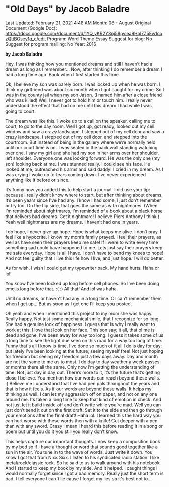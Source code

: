 # "Old Days" by Jacob Baladre

Last Updated: February 21, 2021 4:48 AM
Month: 08 - August
Original Document (Google Doc): https://docs.google.com/document/d/1YQ_yKR2Y3nj58pvleJ9HbI7Z5Fw1cozQttBOsey1q_c/edit
Program: Word Theme Essay
Suggest for blog: No
Suggest for program mailing: No
Year: 2016

**by Jacob Baladre**

Hey, I was thinking how you mentioned dreams and still I haven’t had a dream as long as I remember... Now, after thinking I do remember a dream I had a long time ago. Back when I first started this time.

Ok, I believe my son was barely born. I was locked up when he was born. I think my girlfriend was about six month when I got caught for my crime. So I was in the county jail when my son Jason. (I named him after a close friend who was killed) Well I never got to hold him or touch him. I really never understood the effect that had on me until this dream I had while I was going to court.

The dream was like this. I woke up to a call on the speaker, calling me to court, to go to the day room. Well I got up, got ready, looked out my cell window and saw a crazy landscape. I stepped out of my cell door and saw a crazy landscape. I stepped out of my cell door, and stepped into the courtroom. But instead of being in the gallery where we’re normally held until our court time is on. I was seated in the back wall standing watching over one. I saw my girl and she had my son in her arms over her shoulder, left shoulder. Everyone one was looking forward. He was the only one (my son) looking back at me. I was stunned really. I could see his face. He looked at me, outreached his arms and said daddy! I cried in my dream. As I was crying I woke up to tears coming down. I’ve never experienced anything like it before or since.

It’s funny how you added this to help start a journal. I did use your tip: because I really didn’t know where to start, but after thinking about dreams. It’s been years since I’ve had any. I know I had some, I just don’t remember or try too. On the flip side, that goes the same as with nightmares. (When I’m reminded about nightmares, I’m reminded of a book about a black horse that delivers bad dreams. Get it nightmare! I believe Piers Anthony I think.) Yeah well nightmares are my dreams. I haven’t had one in years.

I do hope, I never give up hope. Hope is what keeps me alive. I don’t pray. I feel like a hypocrite. I know my mom’s family prayed. I feel their prayers, as well as have seen their prayers keep me safe! If I were to write every time something sad could have happened to me. Lets just say their prayers keep me safe everyday. Hope is all I have. I don’t have to bend my knees to hope! And not feel guilty that I live this life how I live, and just hope. I will do better.

As for wish. I wish I could get my typewriter back. My hand hurts. Haha or lol!

You know I’ve been locked up long before cell phones. So I've been doing emojis long before that. :( :) All that! And lol was haha.

Until no dreams, or haven't had any in a long time. Or can’t remember them when I get up... But as soon as I get one I'll keep you posted.

Oh yeah and when I mentioned this project to my mom she was happy. Really happy. Not just some mechanical smile, that I recognize for so long. She had a genuine look of happiness. I guess that is why I really want to work at this. I love that look on her face. This son say; it all, that ol me is dead and gone, I’ve been away for way too long. I guess it takes some of us a long time to see the light due seen on this road for a way too long of time. Funny that's all I know is time. I’ve done so much of it all I do is day for day; but lately I've been looking at the future, seeing myself free! Not just hoping for freedom but seeing my freedom just a few days away. Day and month are not the same to me as to most. I do day to day weather a week passes or months there all the same. Only now I’m getting the understanding of time. Not just day in day out. There’s more to it, it’s the future that’s getting close I believe. You mention how our words can reach beyond these walls. :) Believe me I understand that I’ve had pen pals throughout the years and that is how it feels. As if our words are beyond these walls. It helps my thinking as well. I can let my aggression off on paper, and not on any one around me. Its taken a long time to keep that kind of emotion in check. And not just let it build inside off and don’t write while you’re mad. Well you can just don’t send it out on the first draft. Set it to the side and then go through your emotions after the final draft! Haha lol. I learned this the hard way you can hurt worse with these words then with a knife! Cut deeper with a pen than with any sword. Crazy I mean I heard this before reading it in a song or poem but until you do it you still you really don’t know.

This helps capture our important thoughts. I now keep a composition book by my bed so if I have a thought or word that sounds good together like a sun in the air. You tune in to the wave of words. Just write it down. You know I got that from Nixx Sixx. I listen to his syndicated radio station. I like metal/rock/classic rock. So he said to us to walk around with his notebook. And I started to keep my book by my side. And it helped. I caught things I would normally forget since I got a bad memory. Really just the short term is bad. I tell everyone I can't lie cause I forget my lies so it's best not to...
